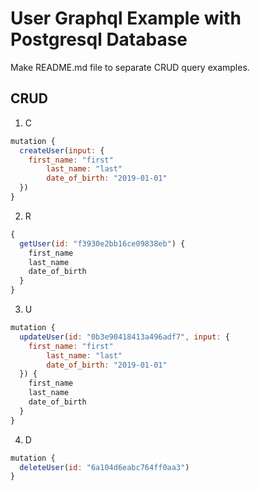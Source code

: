 # User Graphql Example with Postgresql Database

Make README.md file to separate CRUD query examples.

## CRUD

1. C

```js
mutation {
  createUser(input: {
    first_name: "first"
        last_name: "last"
        date_of_birth: "2019-01-01"
  })
}
```

2. R

```js
{
  getUser(id: "f3930e2bb16ce09838eb") {
    first_name
    last_name
    date_of_birth
  }
}
```

3. U

```js
mutation {
  updateUser(id: "0b3e90418413a496adf7", input: {
    first_name: "first"
        last_name: "last"
        date_of_birth: "2019-01-01"
  }) {
    first_name
    last_name
    date_of_birth
  }
}
```

4. D

```js
mutation {
  deleteUser(id: "6a104d6eabc764ff0aa3")
}
```
